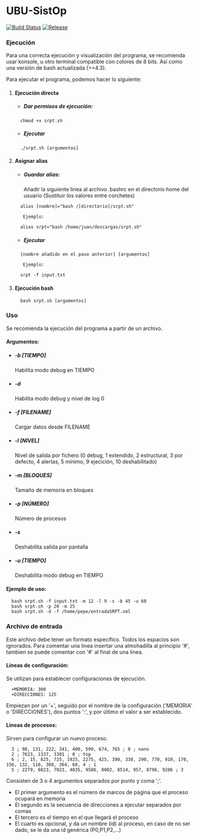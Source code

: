 # UBU-SistOp
[![Build Status](https://img.shields.io/badge/build-passing-brightgreen.svg)](srpt.sh)
[![Release](https://img.shields.io/badge/release-v1.1-blue.svg)](https://github.com/rorik/UBU-SistOp/releases/latest)

### Ejecución
Para una correcta ejecución y visualización del programa, se recomienda usar konsole, u otro terminal compatible con colores de 8 bits. Así como una versión de bash actualizada (>=4.3).

Para ejecutar el programa, podemos hacer lo siguiente:
1. #### Ejecución directa
    * ##### Dar permisos de ejecución:
    ```shell
      chmod +x srpt.sh 
    ```
    * ##### Ejecutar
    ```shell
      ./srpt.sh [argumentos]
    ```
2. #### Asignar alias
    * ##### Guardar alias:
    
        Añadir la siguiente linea al archivo .bashrc en el directorio home del usuario (Sustituir los valores entre corchetes)
    ```shell
      alias [nombre]="bash /[directorio]/srpt.sh"
    ```
          Ejemplo:
    ```shell
      alias srpt="bash /home/juan/descargas/srpt.sh"
    ```
    * ##### Ejecutar
    ```shell
      [nombre añadido en el paso anterior] [argumentos]
    ```
          Ejemplo:
    ```shell
      srpt -f input.txt
    ```
3. #### Ejecución bash
    ```shell
      bash srpt.sh [argumentos]
    ```


### Uso
Se recomienda la ejecución del programa a partir de un archivo.

#### Argumentos:
  * ##### -b  [TIEMPO]
    Habilita modo debug en TIEMPO
  * ##### -d
    Habilita modo debug y nivel de log 0
  * ##### -f  [FILENAME]
    Cargar datos desde FILENAME
  * ##### -l  [NIVEL]
  	Nivel de salida por fichero (0 debug, 1 extendido, 2 estructural, 3 por defecto, 4 alertas, 5 mínimo, 9 ejecición, 10 deshabilitado)
  * ##### -m	[BLOQUES]
    Tamaño de memoria en bloques
  * ##### -p	[NÚMERO]
    Número de procesos
  * ##### -s
    Deshabilita salida por pantalla
  * ##### -u [TIEMPO]
    Deshabilita modo debug en TIEMPO

#### Ejemplo de uso:
```shell
  bash srpt.sh -f input.txt -m 12 -l 9 -s -b 45 -u 60
  bash srpt.sh -p 20 -m 25
  bash srpt.sh -d -f /home/pepe/entradaSRPT.xml
```

### Archivo de entrada
Este archivo debe tener un formato específico. Todos los espacios son ignorados. Para comentar una linea insertar una almohadilla al principio '#', tambien se puede comentar con '#' al final de una linea.
#### Lineas de configuración:
Se utilizan para establecer configuraciones de ejecución.
```
  +MEMORIA: 300
  +DIRECCIONES: 125
```
Empiezan por un '+', seguido por el nombre de la configuración ('MEMORIA' o 'DIRECCIONES'), dos puntos ':', y por último el valor a ser establecido.
#### Lineas de procesos:
Sirven para configurar un nuevo proceso.
```
  3 ; 98, 131, 222, 341, 400, 599, 674, 765 ; 0 ; nano
  2 ; 7623, 1337, 3301 ; 0 ; top
  6 ; 2, 15, 825, 725, 1925, 2275, 425, 390, 330, 290, 770, 910, 170, 156, 132, 116, 308, 364, 68, 4 ; 1
  5 ; 2279, 6823, 7023, 4035, 9586, 8002, 8514, 957, 8796, 9206 ; 3
```
Consisten de 3 o 4 argumentos separados por punto y coma ';'.
* El primer argumento es el número de marcos de página que el proceso ocupará en memoria
* El segundo es la secuencia de direcciones a ejecutar separados por comas
* El tercero es el tiempo en el que llegará el proceso
* El cuarto es opcional, y da un nombre (id) al proceso, en caso de no ser dado, se le da una id genérica (P0,P1,P2,...)

